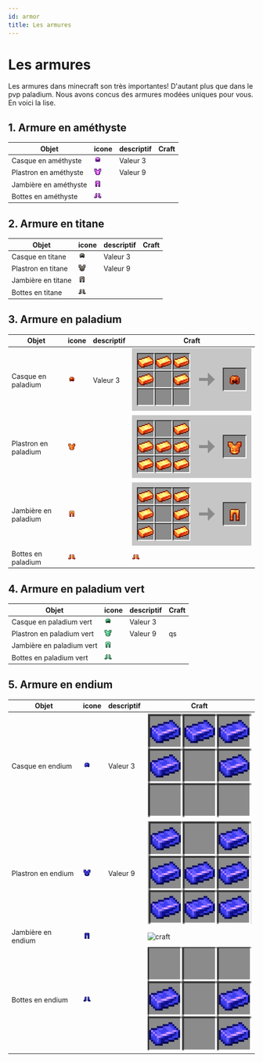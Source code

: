 ```yaml
---
id: armor
title: Les armures
---
```

# Les armures

Les armures dans minecraft son très importantes! D'autant plus que dans le pvp paladium. Nous avons concus des armures modées uniques pour vous. En voici la lise.

## 1. Armure en améthyste
| Objet                 | icone   | descriptif | Craft |
|-----------------------|---------|------------|-------|
| Casque en améthyste   |![amethyst_helmet.png](img%2Famethyst_helmet.png) | Valeur 3   |       |
| Plastron en améthyste |![amethyst_chestplate.png](img%2Famethyst_chestplate.png) | Valeur 9   |       |
| Jambière en améthyste |![amethyst_leggings.png](img%2Famethyst_leggings.png)          |            |       |
| Bottes en améthyste |![amethyst_boots.png](img%2Famethyst_boots.png)  | |


## 2. Armure en titane
| Objet              | icone   | descriptif | Craft |
|--------------------|---------|------------|-------|
| Casque en titane |![titanium_helmet.png](img%2Ftitanium_helmet.png)   | Valeur 3   |       |
| Plastron en titane |![titanium_chestplate.png](img%2Ftitanium_chestplate.png)  | Valeur 9   |       |
| Jambière en titane |![titanium_leggings.png](img%2Ftitanium_leggings.png)         |            |       |
| Bottes en titane |![titanium_boots.png](img%2Ftitanium_boots.png)  | |

## 3. Armure en paladium
| Objet                | icone   | descriptif | Craft |
|----------------------|---------|-----------|-----|
| Casque en paladium   |![paladium_helmet.png](img%2Fpaladium_helmet.png)  | Valeur 3  |![paladium helmet craft.png](img%2Fpaladium%20helmet%20craft.png)     |
| Plastron en paladium |![paladium_chestplate.png](img%2Fpaladium_chestplate.png)  |           | ![paladium chestplate craft.png](img%2Fpaladium%20chestplate%20craft.png)    | |
| Jambière en paladium |![paladium_leggings.png](img%2Fpaladium_leggings.png)        |           |![paladium leggings craft.png](img%2Fpaladium%20leggings%20craft.png)     |
| Bottes en paladium   |![paladium_boots.png](img%2Fpaladium_boots.png)  |           |![paladium_boots.png](img%2Fpaladium_boots.png)     |

## 4. Armure en paladium vert
| Objet                     | icone   | descriptif | Craft |
|---------------------------|---------|------------|-------|
| Casque en paladium vert   |![green_paladium_helmet.png](img%2Fgreen_paladium_helmet.png)| Valeur 3   |       |
| Plastron en paladium vert |![green_paladium_chestplate.png](img%2Fgreen_paladium_chestplate.png)  | Valeur 9   | qs    |
| Jambière en paladium vert |![green_paladium_leggings.png](img%2Fgreen_paladium_leggings.png)          |            |       |
| Bottes en paladium vert       |![green_paladium_boots.png](img%2Fgreen_paladium_boots.png)  | |

## 5. Armure en endium
| Objet              | icone   | descriptif | Craft                                  |
|--------------------|---------|------------|----------------------------------------|
| Casque en endium   |![endium_helmet.png](img%2Fendium_helmet.png) | Valeur 3   | ![craft](..%2F..%2Fstatic%2Fimg%2Fendium%20helemt%20craft.png) |
| Plastron en endium |![endium_chestplate.png](img%2Fendium_chestplate.png)   | Valeur 9   | ![craft](..%2F..%2Fstatic%2Fimg%2Fendium%20chestplate%20craft.png)                                       |
| Jambière en endium |![endium_leggings.png](img%2Fendium_leggings.png)         |            | ![craft](..%2F..%2Fstatic%2Fimg%2FCapture%20d%92%E9cran%202024-06-05%20171112.png)                                       |
| Bottes en endium   |![endium_boots.png](img%2Fendium_boots.png) |         |![craft](..%2F..%2Fstatic%2Fimg%2Fendium%20boots%20craft.png) |







